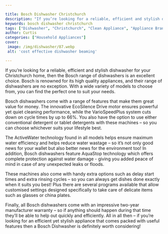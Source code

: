 ```yaml
---

title: Bosch Dishwasher Christchurch
description: "If you’re looking for a reliable, efficient and stylish dishwasher for your Christchurch home, then the Bosch range of dishwashers...lets find out"
keywords: bosch dishwasher christchurch
tags: ["Dishwasher", "Christchurch", "Clean Appliance", "Appliance Brand"]
author: Curtis
categories: ["Household Appliances"]
cover: 
 image: /img/dishwasher/87.webp
 alt: 'cost effective dishwasher beaming'

---
```


If you’re looking for a reliable, efficient and stylish dishwasher for your Christchurch home, then the Bosch range of dishwashers is an excellent choice. Bosch is renowned for its high quality appliances, and their range of dishwashers are no exception. With a wide variety of models to choose from, you can find the perfect one to suit your needs.

Bosch dishwashers come with a range of features that make them great value for money. The innovative EcoSilence Drive motor ensures powerful yet quiet cleaning performance, while the VarioSpeedPlus system cuts down on cycle times by up to 66%. You also have the option to use either conventional detergent or tablet detergents with these machines – so you can choose whichever suits your lifestyle best.

The ActiveWater technology found in all models helps ensure maximum water efficiency and helps reduce water wastage – so it’s not only good news for your wallet but also better news for the environment too! In addition, Bosch dishwashers feature AquaStop technology which offers complete protection against water damage - giving you added peace of mind in case of any unexpected leaks or floods.

These machines also come with handy extra options such as delay start times and extra rinsing cycles – so you can always get dishes done exactly when it suits you best! Plus there are several programs available that allow customised settings designed specifically to take care of delicate items such as glasses or china plates. 

Finally, all Bosch dishwashers come with an impressive two-year manufacturer warranty – so if anything should happen during that time they’ll be able to help out quickly and efficiently. All in all then – if you’re looking for an efficient yet stylish appliance that comes packed with useful features then a Bosch Dishwasher is definitely worth considering!
